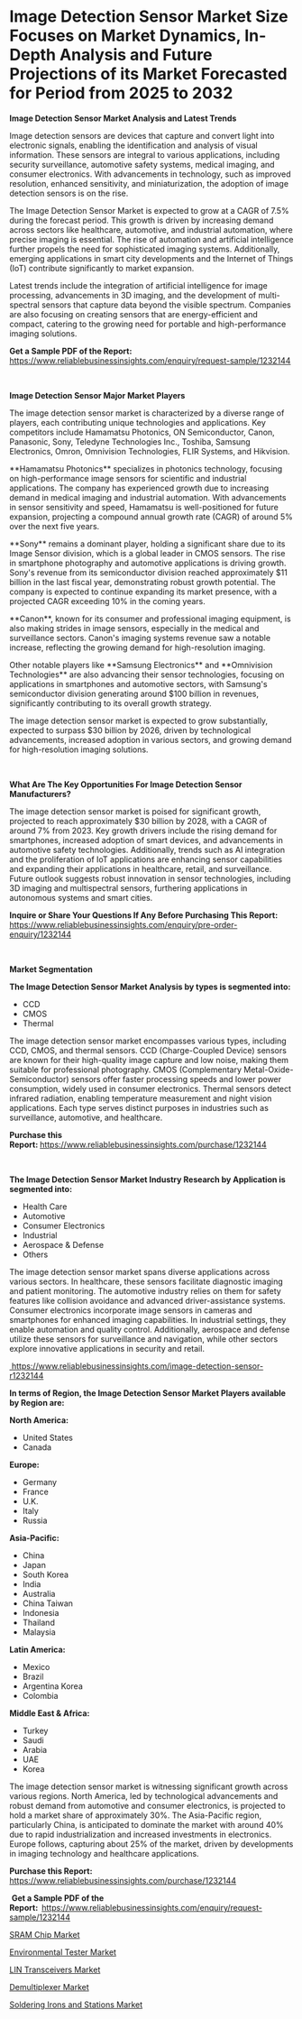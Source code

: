 <p><h1>Image Detection Sensor Market Size Focuses on Market Dynamics, In-Depth Analysis and Future Projections of its Market Forecasted for Period from 2025 to 2032</h1></p><p><strong>Image Detection Sensor Market Analysis and Latest Trends</strong></p>
<p><p>Image detection sensors are devices that capture and convert light into electronic signals, enabling the identification and analysis of visual information. These sensors are integral to various applications, including security surveillance, automotive safety systems, medical imaging, and consumer electronics. With advancements in technology, such as improved resolution, enhanced sensitivity, and miniaturization, the adoption of image detection sensors is on the rise.</p><p>The Image Detection Sensor Market is expected to grow at a CAGR of 7.5% during the forecast period. This growth is driven by increasing demand across sectors like healthcare, automotive, and industrial automation, where precise imaging is essential. The rise of automation and artificial intelligence further propels the need for sophisticated imaging systems. Additionally, emerging applications in smart city developments and the Internet of Things (IoT) contribute significantly to market expansion. </p><p>Latest trends include the integration of artificial intelligence for image processing, advancements in 3D imaging, and the development of multi-spectral sensors that capture data beyond the visible spectrum. Companies are also focusing on creating sensors that are energy-efficient and compact, catering to the growing need for portable and high-performance imaging solutions.</p></p>
<p><strong>Get a Sample PDF of the Report:&nbsp;</strong> <a href="https://www.reliablebusinessinsights.com/enquiry/request-sample/1232144?utm_campaign=57&utm_medium=2&utm_source=Github&utm_content=ia&utm_term=06042025&utm_id=image-detection-sensor">https://www.reliablebusinessinsights.com/enquiry/request-sample/1232144</a></p>
<p>&nbsp;</p>
<p><strong>Image Detection Sensor Major Market Players</strong></p>
<p><p>The image detection sensor market is characterized by a diverse range of players, each contributing unique technologies and applications. Key competitors include Hamamatsu Photonics, ON Semiconductor, Canon, Panasonic, Sony, Teledyne Technologies Inc., Toshiba, Samsung Electronics, Omron, Omnivision Technologies, FLIR Systems, and Hikvision.</p><p>**Hamamatsu Photonics** specializes in photonics technology, focusing on high-performance image sensors for scientific and industrial applications. The company has experienced growth due to increasing demand in medical imaging and industrial automation. With advancements in sensor sensitivity and speed, Hamamatsu is well-positioned for future expansion, projecting a compound annual growth rate (CAGR) of around 5% over the next five years.</p><p>**Sony** remains a dominant player, holding a significant share due to its Image Sensor division, which is a global leader in CMOS sensors. The rise in smartphone photography and automotive applications is driving growth. Sony's revenue from its semiconductor division reached approximately $11 billion in the last fiscal year, demonstrating robust growth potential. The company is expected to continue expanding its market presence, with a projected CAGR exceeding 10% in the coming years.</p><p>**Canon**, known for its consumer and professional imaging equipment, is also making strides in image sensors, especially in the medical and surveillance sectors. Canon's imaging systems revenue saw a notable increase, reflecting the growing demand for high-resolution imaging.</p><p>Other notable players like **Samsung Electronics** and **Omnivision Technologies** are also advancing their sensor technologies, focusing on applications in smartphones and automotive sectors, with Samsung's semiconductor division generating around $100 billion in revenues, significantly contributing to its overall growth strategy.</p><p>The image detection sensor market is expected to grow substantially, expected to surpass $30 billion by 2026, driven by technological advancements, increased adoption in various sectors, and growing demand for high-resolution imaging solutions.</p></p>
<p>&nbsp;</p>
<p><strong>What Are The Key Opportunities For Image Detection Sensor Manufacturers?</strong></p>
<p><p>The image detection sensor market is poised for significant growth, projected to reach approximately $30 billion by 2028, with a CAGR of around 7% from 2023. Key growth drivers include the rising demand for smartphones, increased adoption of smart devices, and advancements in automotive safety technologies. Additionally, trends such as AI integration and the proliferation of IoT applications are enhancing sensor capabilities and expanding their applications in healthcare, retail, and surveillance. Future outlook suggests robust innovation in sensor technologies, including 3D imaging and multispectral sensors, furthering applications in autonomous systems and smart cities.</p></p>
<p><strong>Inquire or Share Your Questions If Any Before Purchasing This Report:</strong> <a href="https://www.reliablebusinessinsights.com/enquiry/pre-order-enquiry/1232144?utm_campaign=57&utm_medium=2&utm_source=Github&utm_content=ia&utm_term=06042025&utm_id=image-detection-sensor">https://www.reliablebusinessinsights.com/enquiry/pre-order-enquiry/1232144</a></p>
<p>&nbsp;</p>
<p><strong>Market Segmentation</strong></p>
<p><strong>The Image Detection Sensor Market Analysis by types is segmented into:</strong></p>
<p><ul><li>CCD</li><li>CMOS</li><li>Thermal</li></ul></p>
<p><p>The image detection sensor market encompasses various types, including CCD, CMOS, and thermal sensors. CCD (Charge-Coupled Device) sensors are known for their high-quality image capture and low noise, making them suitable for professional photography. CMOS (Complementary Metal-Oxide-Semiconductor) sensors offer faster processing speeds and lower power consumption, widely used in consumer electronics. Thermal sensors detect infrared radiation, enabling temperature measurement and night vision applications. Each type serves distinct purposes in industries such as surveillance, automotive, and healthcare.</p></p>
<p><strong>Purchase this Report:&nbsp;</strong><a href="https://www.reliablebusinessinsights.com/purchase/1232144?utm_campaign=57&utm_medium=2&utm_source=Github&utm_content=ia&utm_term=06042025&utm_id=image-detection-sensor">https://www.reliablebusinessinsights.com/purchase/1232144</a></p>
<p>&nbsp;</p>
<p><strong>The Image Detection Sensor Market Industry Research by Application is segmented into:</strong></p>
<p><ul><li>Health Care</li><li>Automotive</li><li>Consumer Electronics</li><li>Industrial</li><li>Aerospace & Defense</li><li>Others</li></ul></p>
<p><p>The image detection sensor market spans diverse applications across various sectors. In healthcare, these sensors facilitate diagnostic imaging and patient monitoring. The automotive industry relies on them for safety features like collision avoidance and advanced driver-assistance systems. Consumer electronics incorporate image sensors in cameras and smartphones for enhanced imaging capabilities. In industrial settings, they enable automation and quality control. Additionally, aerospace and defense utilize these sensors for surveillance and navigation, while other sectors explore innovative applications in security and retail.</p></p>
<p><a href="https://www.reliablebusinessinsights.com/image-detection-sensor-r1232144?utm_campaign=57&utm_medium=2&utm_source=Github&utm_content=ia&utm_term=06042025&utm_id=image-detection-sensor">&nbsp;https://www.reliablebusinessinsights.com/image-detection-sensor-r1232144</a></p>
<p><strong>In terms of Region, the Image Detection Sensor Market Players available by Region are:</strong></p>
<p>
    <p> <strong> North America: </strong>
        <ul>
            <li>United States</li>
            <li>Canada</li>
        </ul>
        </p> 
    <p> <strong> Europe: </strong>
        <ul>
            <li>Germany</li>
            <li>France</li>
            <li>U.K.</li>
            <li>Italy</li>
            <li>Russia</li>
        </ul>
        </p> 
    <p> <strong> Asia-Pacific: </strong>
        <ul>
            <li>China</li>
            <li>Japan</li>
            <li>South Korea</li>
            <li>India</li>
            <li>Australia</li>
            <li>China Taiwan</li>
            <li>Indonesia</li>
            <li>Thailand</li>
            <li>Malaysia</li>
        </ul>
        </p> 
    <p> <strong> Latin America: </strong>
        <ul>
            <li>Mexico</li>
            <li>Brazil</li>
            <li>Argentina Korea</li>
            <li>Colombia</li>
        </ul>
        </p> 
    <p> <strong> Middle East & Africa: </strong>
        <ul>
            <li>Turkey</li>
            <li>Saudi</li>
            <li>Arabia</li>
            <li>UAE</li>
            <li>Korea</li>
        </ul>
    </p>
    </p>
<p><p>The image detection sensor market is witnessing significant growth across various regions. North America, led by technological advancements and robust demand from automotive and consumer electronics, is projected to hold a market share of approximately 30%. The Asia-Pacific region, particularly China, is anticipated to dominate the market with around 40% due to rapid industrialization and increased investments in electronics. Europe follows, capturing about 25% of the market, driven by developments in imaging technology and healthcare applications.</p></p>
<p><strong>Purchase this Report: </strong><a href="https://www.reliablebusinessinsights.com/purchase/1232144?utm_campaign=57&utm_medium=2&utm_source=Github&utm_content=ia&utm_term=06042025&utm_id=image-detection-sensor">https://www.reliablebusinessinsights.com/purchase/1232144</a></p>
<p>&nbsp;<strong>Get a Sample PDF of the Report:&nbsp;&nbsp;</strong><a href="https://www.reliablebusinessinsights.com/enquiry/request-sample/1232144?utm_campaign=57&utm_medium=2&utm_source=Github&utm_content=ia&utm_term=06042025&utm_id=image-detection-sensor">https://www.reliablebusinessinsights.com/enquiry/request-sample/1232144</a></p>
<p><strong></strong></p>
<p><p><a href="https://github.com/siriocooch4a/Market-Research-Report-List-1/blob/main/sram-chip-market.md?utm_campaign=57&utm_medium=2&utm_source=Github&utm_content=ia&utm_term=06042025&utm_id=image-detection-sensor">SRAM Chip Market</a></p><p><a href="https://github.com/zeyddaddo4/Market-Research-Report-List-1/blob/main/environmental-tester-market.md?utm_campaign=57&utm_medium=2&utm_source=Github&utm_content=ia&utm_term=06042025&utm_id=image-detection-sensor">Environmental Tester Market</a></p><p><a href="https://github.com/pllahoithana9/Market-Research-Report-List-1/blob/main/lin-transceivers-market.md?utm_campaign=57&utm_medium=2&utm_source=Github&utm_content=ia&utm_term=06042025&utm_id=image-detection-sensor">LIN Transceivers Market</a></p><p><a href="https://github.com/snakewaduddx/Market-Research-Report-List-1/blob/main/demultiplexer-market.md?utm_campaign=57&utm_medium=2&utm_source=Github&utm_content=ia&utm_term=06042025&utm_id=image-detection-sensor">Demultiplexer Market</a></p><p><a href="https://github.com/sakuniniray98/Market-Research-Report-List-1/blob/main/soldering-irons-and-stations-market.md?utm_campaign=57&utm_medium=2&utm_source=Github&utm_content=ia&utm_term=06042025&utm_id=image-detection-sensor">Soldering Irons and Stations Market</a></p></p>